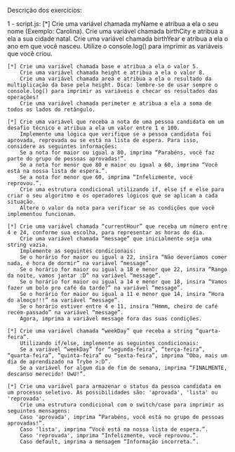 Descrição dos exercícios: 

1 - script.js: 
    [*] Crie uma variável chamada myName e atribua a ela o seu nome (Exemplo: Carolina).
        Crie uma variável chamada birthCity e atribua a ela a sua cidade natal.
        Crie uma variável chamada birthYear e atribua a ela o ano em que você nasceu.
        Utilize o console.log() para imprimir as variáveis que você criou.

    [*] Crie uma variável chamada base e atribua a ela o valor 5.
        Crie uma variável chamada height e atribua a ela o valor 8.
        Crie uma variável chamada area e atribua a ela o resultado da multiplicação da base pela height. Dica: lembre-se de usar sempre o console.log() para imprimir as variáveis e checar os resultados das operações!
        Crie uma variável chamada perimeter e atribua a ela a soma de todos os lados do retângulo.

    [*] Crie uma variável que receba a nota de uma pessoa candidata em um desafio técnico e atribua a ela um valor entre 1 e 100.
        Implemente uma lógica que verifique se a pessoa candidata foi aprovada, reprovada ou se está na lista de espera. Para isso, considere as seguintes informações:
        Se a nota for maior ou igual a 80, imprima “Parabéns, você faz parte do grupo de pessoas aprovadas!”.
        Se a nota for menor que 80 e maior ou igual a 60, imprima “Você está na nossa lista de espera.”.
        Se a nota for menor que 60, imprima “Infelizmente, você reprovou.”.
        Crie uma estrutura condicional utilizando if, else if e else para criar o seu algoritmo e os operadores lógicos que se aplicam a cada situação.
        Altere o valor da nota para verificar se as condições que você implementou funcionam.

    [*] Crie uma variável chamada “currentHour” que receba um número entre 4 e 24, conforme sua escolha, para representar as horas do dia.
        Crie uma variável chamada “message” que inicialmente seja uma string vazia.
        Implemente as seguintes condicionais:
        Se o horário for maior ou igual a 22, insira “Não deveríamos comer nada, é hora de dormir” na variável “message”.
        Se o horário for maior ou igual a 18 e menor que 22, insira “Rango da noite, vamos jantar :D” na variável “message”.
        Se o horário for maior ou igual a 14 e menor que 18, insira “Vamos fazer um bolo pro café da tarde?” na variável “message”.
        Se o horário for maior ou igual a 11 e menor que 14, insira “Hora do almoço!!!” na variável “message”.
        Se o horário estiver entre 4 e 11, insira “Hmmm, cheiro de café recém-passado” na variável “message”.
        Agora, imprima a variável message fora das suas condições.

    [*] Crie uma variável chamada “weekDay” que receba a string “quarta-feira”.
        Utilizando if/else, implemente as seguintes condicionais:
        Se a variável “weekDay” for “segunda-feira”, “terça-feira”, “quarta-feira”, “quinta-feira” ou “sexta-feira”, imprima “Oba, mais um dia de aprendizado na Trybe >:D”.
        Se a variável for algum dia de fim de semana, imprima “FINALMENTE, descanso merecido! UwU!”.

    [*] Crie uma variável para armazenar o status da pessoa candidata em um processo seletivo. As possibilidades são: 'aprovada', 'lista' ou 'reprovada'.
        Crie uma estrutura condicional com o switch/case para imprimir as seguintes mensagens:
        Caso 'aprovada', imprima “Parabéns, você está no grupo de pessoas aprovadas!”.
        Caso 'lista', imprima “Você está na nossa lista de espera.”.
        Caso 'reprovada', imprima “Infelizmente, você reprovou.”.
        Caso default, imprima a mensagem “Informação incorreta.”.
